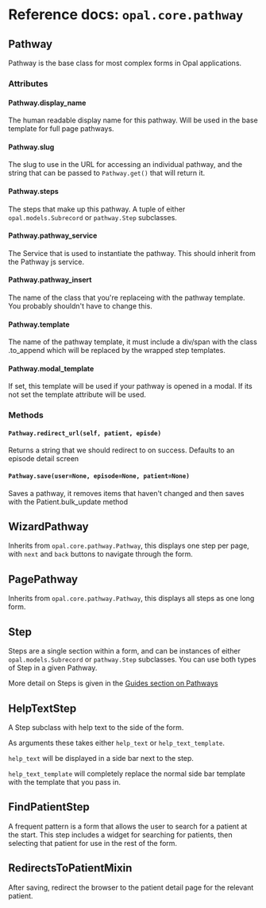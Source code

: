 # Reference docs: `opal.core.pathway`

## Pathway

Pathway is the base class for most complex forms in Opal applications.

### Attributes

#### Pathway.display_name

The human readable display name for this pathway. Will be used in the base template for
full page pathways.

#### Pathway.slug

The slug to use in the URL for accessing an individual pathway, and the string that can
be passed to `Pathway.get()` that will return it.

#### Pathway.steps

The steps that make up this pathway. A tuple of either `opal.models.Subrecord` or
`pathway.Step` subclasses.

#### Pathway.pathway_service

The Service that is used to instantiate the pathway. This should inherit from the Pathway js service.


#### Pathway.pathway_insert

The name of the class that you're replaceing with the pathway template. You probably shouldn't have to change this.

#### Pathway.template
The name of the pathway template, it must include a div/span with the class .to_append which will be replaced by the wrapped step templates.

#### Pathway.modal_template

If set, this template will be used if your pathway is opened in a modal. If its not set the template attribute will be used.

### Methods

#### `Pathway.redirect_url(self, patient, episde)`

Returns a string that we should redirect to on success. Defaults to
an episode detail screen

#### `Pathway.save(user=None, episode=None, patient=None)`

Saves a pathway, it removes items that haven't changed and then
saves with the Patient.bulk_update method

## WizardPathway

Inherits from `opal.core.pathway.Pathway`, this displays one step per page, with `next` and `back` buttons
to navigate through the form.

## PagePathway

Inherits from `opal.core.pathway.Pathway`, this displays all steps as one long form.

## Step

Steps are a single section within a form, and can be instances of either `opal.models.Subrecord` or
`pathway.Step` subclasses. You can use both types of Step in a given Pathway.

More detail on Steps is given in the [Guides section on Pathways](../guides/pathways.md)

## HelpTextStep

A Step subclass with help text to the side of the form.

As arguments these takes either `help_text` or `help_text_template`.

`help_text` will be displayed in a side bar next to the step.

`help_text_template` will completely replace the normal side bar template with the template that you pass in.

## FindPatientStep

A frequent pattern is a form that allows the user to search for a patient at the start. This step
includes a widget for searching for patients, then selecting that patient for use in the rest of the
form.

## RedirectsToPatientMixin

After saving, redirect the browser to the patient detail page for the relevant patient.
